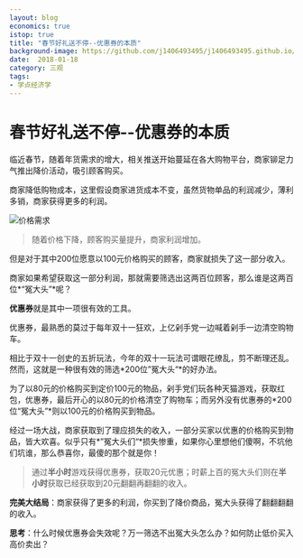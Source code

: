 ```yaml
--- 
layout: blog 
economics: true 
istop: true 
title: "春节好礼送不停--优惠券的本质" 
background-image: https://github.com/j1406493495/j1406493495.github.io/blob/master/_posts/cover/WechatIMG42.jpeg?raw=true 
date:  2018-01-18 
category: 三观 
tags: 
- 学点经济学 
--- 
```

# 春节好礼送不停--优惠券的本质

临近春节，随着年货需求的增大，相关推送开始蔓延在各大购物平台，商家铆足力气推出降价活动，吸引顾客购买。

商家降低购物成本，这里假设商家进货成本不变，虽然货物单品的利润减少，薄利多销，商家获得更多的利润。

![价格需求](http://tc.sinaimg.cn/maxwidth.2048/tc.service.weibo.com/gs_soweredu_com/142a06bf6bac6cc040cf654e6415b8cf.jpg)

> 随着价格下降，顾客购买量提升，商家利润增加。

但是对于其中200位愿意以100元价格购买的顾客，商家就损失了这一部分收入。

商家如果希望获取这一部分利润，那就需要筛选出这两百位顾客，那么谁是这两百位*“冤大头”*呢？

**优惠券**就是其中一项很有效的工具。 

优惠券，最熟悉的莫过于每年双十一狂欢，上亿剁手党一边喊着剁手一边清空购物车。

相比于双十一创史的五折玩法，今年的双十一玩法可谓眼花缭乱，剪不断理还乱。然而，这就是一种很有效的筛选*200位”冤大头“*的好办法。

为了以80元的价格购买到定价100元的物品，剁手党们玩各种天猫游戏，获取红包，优惠券，最后开心的以80元的价格清空了购物车；而另外没有优惠券的*200位“冤大头”*则以100元的价格购买到物品。

经过一场大战，商家获取到了理应损失的收入，一部分买家以优惠的价格购买到物品，皆大欢喜。似乎只有*”冤大头们“*损失惨重，如果你心里想他们傻啊，不坑他们坑谁，那么恭喜你，最傻的那个就是你！

> 通过**半小时**游戏获得优惠券，获取20元优惠；时薪上百的冤大头们则在**半小时**获取已经获取到20元翻翻再翻翻的收入。

**完美大结局**：商家获得了更多的利润，你买到了降价商品，冤大头获得了翻翻翻翻的收入。

**思考**：什么时候优惠券会失效呢？万一筛选不出冤大头怎么办？如何防止低价买入高价卖出？
